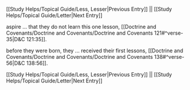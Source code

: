 [[Study Helps/Topical Guide/Less, Lesser|Previous Entry]]  ||  [[Study Helps/Topical Guide/Letter|Next Entry]]

 aspire ... that they do not learn this one lesson, [[Doctrine and Covenants/Doctrine and Covenants/Doctrine and Covenants 121#^verse-35|D&C 121:35]].

 before they were born, they ... received their first lessons, [[Doctrine and Covenants/Doctrine and Covenants/Doctrine and Covenants 138#^verse-56|D&C 138:56]].

[[Study Helps/Topical Guide/Less, Lesser|Previous Entry]]  ||  [[Study Helps/Topical Guide/Letter|Next Entry]]